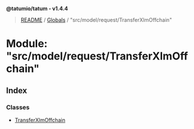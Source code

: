 **@tatumio/tatum - v1.4.4**

> [README](../README.md) / [Globals](../globals.md) / "src/model/request/TransferXlmOffchain"

# Module: "src/model/request/TransferXlmOffchain"

## Index

### Classes

* [TransferXlmOffchain](../classes/_src_model_request_transferxlmoffchain_.transferxlmoffchain.md)
